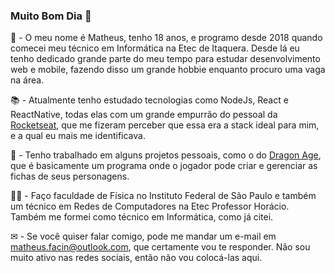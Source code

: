 ### Muito Bom Dia 👋

🧒 - O meu nome é Matheus, tenho 18 anos, e programo desde 2018 quando comecei meu técnico em Informática na Etec de Itaquera. Desde lá eu tenho dedicado grande parte do meu tempo para estudar desenvolvimento web e mobile, fazendo disso um grande hobbie enquanto procuro uma vaga na área.  
  
📚 - Atualmente tenho estudado tecnologias como NodeJs, React e ReactNative, todas elas com um grande empurrão do pessoal da [Rocketseat](https://github.com/Rocketseat), que me fizeram perceber que essa era a stack ideal para mim, e a qual eu mais me identificava.  
  
🚀 - Tenho trabalhado em alguns projetos pessoais, como o do [Dragon Age](https://github.com/TheusFacin/dragon-age-sheet), que é basicamente um programa onde o jogador pode criar e gerenciar as fichas de seus personagens.  
  
👨‍🎓 - Faço faculdade de Física no Instituto Federal de São Paulo e também um técnico em Redes de Computadores na Etec Professor Horácio. Também me formei como técnico em Informática, como já citei.
  
✉ - Se você quiser falar comigo, pode me mandar um e-mail em matheus.facin@outlook.com, que certamente vou te responder. Não sou muito ativo nas redes sociais, então não vou colocá-las aqui.  

<!--
**TheusFacin/TheusFacin** is a ✨ _special_ ✨ repository because its `README.md` (this file) appears on your GitHub profile.

Here are some ideas to get you started:

- 🔭 I’m currently working on ...
- 🌱 I’m currently learning ...
- 👯 I’m looking to collaborate on ...
- 🤔 I’m looking for help with ...
- 💬 Ask me about ...
- 📫 How to reach me: ...
- 😄 Pronouns: ...
- ⚡ Fun fact: ...
-->
